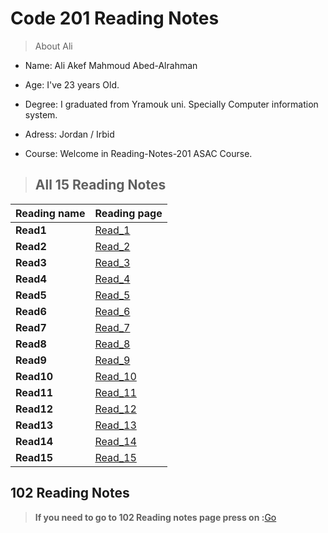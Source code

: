 # Code 201 Reading Notes

>About Ali 

* Name: Ali Akef Mahmoud Abed-Alrahman

* Age: I've 23 years Old. 

* Degree: I graduated from Yramouk uni. Specially Computer information system. 

* Adress: Jordan / Irbid

* Course: Welcome in Reading-Notes-201 ASAC Course.



>## All 15 Reading Notes 
Reading name     | Reading page
---------------- | ----------------------
**Read1**        | [Read_1](Read1.md)
**Read2**        | [Read_2](Read2.md)
**Read3**        | [Read_3](Read3.md)
**Read4**        | [Read_4](Read4.md)
**Read5**        | [Read_5](Read5.md)
**Read6**        | [Read_6](Read6.md)
**Read7**        | [Read_7](Read7.md)
**Read8**        | [Read_8](Read8.md)
**Read9**        | [Read_9](Read9.md)
**Read10**       | [Read_10](Read10.md)
**Read11**       | [Read_11](Read11.md)
**Read12**       | [Read_12](Read12.md)
**Read13**       | [Read_13](Read13.md)
**Read14**       | [Read_14](Read14.md)
**Read15**       | [Read_15](Read15.md)


## 102 Reading Notes
>**If you need to go to 102 Reading notes page press on :**[Go](https://alishiyyab.github.io/Reading-notes/)